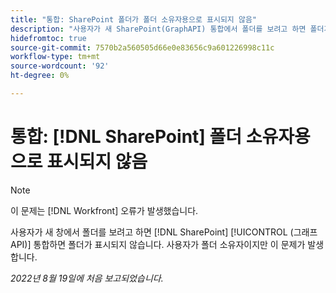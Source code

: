```yaml
---
title: "통합: SharePoint 폴더가 폴더 소유자용으로 표시되지 않음"
description: "사용자가 새 SharePoint(GraphAPI) 통합에서 폴더를 보려고 하면 폴더가 표시되지 않습니다. 사용자가 폴더 소유자이지만 이러한 문제가 발생합니다."
hidefromtoc: true
source-git-commit: 7570b2a560505d66e0e83656c9a601226998c11c
workflow-type: tm+mt
source-wordcount: '92'
ht-degree: 0%

---
```



# 통합: [!DNL SharePoint] 폴더 소유자용으로 표시되지 않음

>[!NOTE]
>
>이 문제는 [!DNL Workfront] 오류가 발생했습니다.

사용자가 새 창에서 폴더를 보려고 하면 [!DNL SharePoint] [!UICONTROL (그래프 API)] 통합하면 폴더가 표시되지 않습니다. 사용자가 폴더 소유자이지만 이 문제가 발생합니다.

_2022년 8월 19일에 처음 보고되었습니다._

